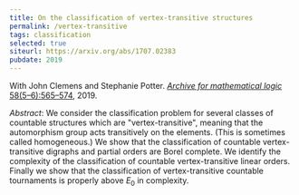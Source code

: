 ```yaml
---
title: On the classification of vertex-transitive structures
permalink: /vertex-transitive
tags: classification
selected: true
siteurl: https://arxiv.org/abs/1707.02383
pubdate: 2019
---
```


With John Clemens and Stephanie Potter. [*Archive for mathematical logic* 58(5–6):565–574](https://dx.doi.org/10.1007/s00153-018-0651-2), 2019.<!--more-->

*Abstract*: We consider the classification problem for several classes of countable structures which are "vertex-transitive", meaning that the automorphism group acts transitively on the elements. (This is sometimes called homogeneous.) We show that the classification of countable vertex-transitive digraphs and partial orders are Borel complete. We identify the complexity of the classification of countable vertex-transitive linear orders. Finally we show that the classification of vertex-transitive countable tournaments is properly above $E_0$ in complexity.
